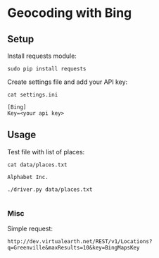 # Geocoding with Bing

## Setup

Install requests module:

```shell
sudo pip install requests
```

Create settings file and add your API key:

```shell
cat settings.ini
```

```
[Bing]
Key=<your api key>
```

## Usage

Test file with list of places:

```shell
cat data/places.txt
```

```
Alphabet Inc.
```

```shell
./driver.py data/places.txt
```

```
```

### Misc

Simple request:

```
http://dev.virtualearth.net/REST/v1/Locations?q=Greenville&maxResults=10&key=BingMapsKey
```


